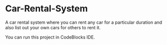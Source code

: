 # Car-Rental-System
A car rental system where you can rent any car for a particular duration and also list out your own cars for others to rent it.

You can run this project in CodeBlocks IDE.
